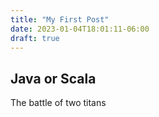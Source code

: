 ```yaml
---
title: "My First Post"
date: 2023-01-04T18:01:11-06:00
draft: true
---
```


## Java or Scala

The battle of two titans